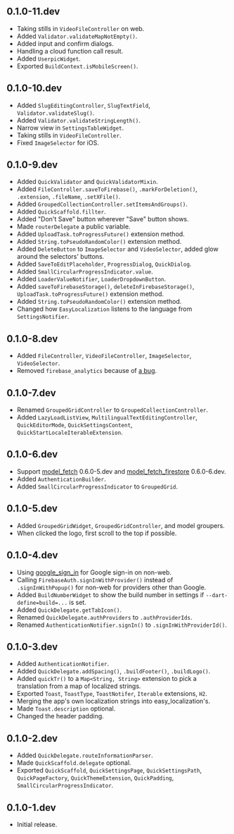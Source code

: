 ## 0.1.0-11.dev

* Taking stills in `VideoFileController` on web.
* Added `Validator.validateMapNotEmpty()`.
* Added input and confirm dialogs.
* Handling a cloud function call result.
* Added `UserpicWidget`.
* Exported `BuildContext.isMobileScreen()`.

## 0.1.0-10.dev

* Added `SlugEditingController`, `SlugTextField`, `Validator.validateSlug()`.
* Added `Validator.validateStringLength()`.
* Narrow view in `SettingsTableWidget`.
* Taking stills in `VideoFileController`.
* Fixed `ImageSelector` for iOS.

## 0.1.0-9.dev

* Added `QuickValidator` and `QuickValidatorMixin`.
* Added `FileController.saveToFirebase()`, `.markForDeletion()`, `.extension`, `.fileName`, `.setXFile()`.
* Added `GroupedCollectionController.setItemsAndGroups()`.
* Added `QuickScaffold.fillter`.
* Added "Don't Save" button wherever "Save" button shows.
* Made `routerDelegate` a public variable.
* Added `UploadTask.toProgressFuture()` extension method.
* Added `String.toPseudoRandomColor()` extension method.
* Added `DeleteButton` to `ImageSelector` and `VideoSelector`, added glow around the selectors' buttons.
* Added `SaveToEditPlaceholder`, `ProgressDialog`, `QuickDialog`.
* Added `SmallCircularProgressIndicator.value`.
* Added `LoaderValueNotifier`, `LoaderDropdownButton`.
* Added `saveToFirebaseStorage()`, `deleteInFirebaseStorage()`, `UploadTask.toProgressFuture()` extension method.
* Added `String.toPseudoRandomColor()` extension method.
* Changed how `EasyLocalization` listens to the language from `SettingsNotifier`.

## 0.1.0-8.dev

* Added `FileController`, `VideoFileController`, `ImageSelector`, `VideoSelector`.
* Removed `firebase_analytics` because of [a bug](https://github.com/flutter/flutter/issues/154733).

## 0.1.0-7.dev

* Renamed `GroupedGridController` to `GroupedCollectionController`.
* Added `LazyLoadListView`, `MultilingualTextEditingController`, `QuickEditorMode`, `QuickSettingsContent`, `QuickStartLocaleIterableExtension`.

## 0.1.0-6.dev

* Support [model_fetch](https://pub.dev/packages/model_fetch) 0.6.0-5.dev and [model_fetch_firestore](https://pub.dev/packages/model_fetch_firestore) 0.6.0-6.dev.
* Added `AuthenticationBuilder`.
* Added `SmallCircularProgressIndicator` to `GroupedGrid`.

## 0.1.0-5.dev

* Added `GroupedGridWidget`, `GroupedGridController`, and model groupers.
* When clicked the logo, first scroll to the top if possible.

## 0.1.0-4.dev

* Using [google_sign_in](https://pub.dev/packages/google_sign_in) for Google sign-in on non-web.
* Calling `FirebaseAuth.signInWithProvider()` instead of `.signInWithPopup()` for non-web for providers other than Google.
* Added `BuildNumberWidget` to show the build number in settings if `--dart-define=build=...` is set.
* Added `QuickDelegate.getTabIcon()`.
* Renamed `QuickDelegate.authProviders` to `.authProviderIds`.
* Renamed `AuthenticationNotifier.signIn()` to `.signInWithProviderId()`.

## 0.1.0-3.dev

* Added `AuthenticationNotifier`.
* Added `QuickDelegate.addSpacing()`, `.buildFooter()`, `.buildLogo()`.
* Added `quickTr()` to a `Map<String, String>` extension to pick a translation from a map of localized strings.
* Exported `Toast`, `ToastType`, `ToastNotifer`, `Iterable` extensions, `H2`.
* Merging the app's own localization strings into easy_localization's.
* Made `Toast.description` optional.
* Changed the header padding.

## 0.1.0-2.dev

* Added `QuickDelegate.routeInformationParser`.
* Made `QuickScaffold.delegate` optional.
* Exported `QuickScaffold`, `QuickSettingsPage`, `QuickSettingsPath`,
  `QuickPageFactory`, `QuickThemeExtension`, `QuickPadding`, `SmallCircularProgressIndicator`. 

## 0.1.0-1.dev

* Initial release.
